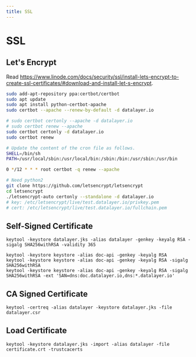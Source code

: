 ```yaml
---
title: SSL
---
```


# SSL

## Let's Encrypt

Read https://www.linode.com/docs/security/ssl/install-lets-encrypt-to-create-ssl-certificates/#download-and-install-let-s-encrypt.

```bash
sudo add-apt-repository ppa:certbot/certbot
sudo apt update
sudo apt install python-certbot-apache
sudo certbot --apache --renew-by-default -d datalayer.io
```

```bash
# sudo certbot certonly --apache -d datalayer.io
# sudo certbot renew --apache
sudo certbot certonly -d datalayer.io
sudo certbot renew
```

```bash
# Update the content of the cron file as follows.
SHELL=/bin/sh
PATH=/usr/local/sbin:/usr/local/bin:/sbin:/bin:/usr/sbin:/usr/bin

0 */12 * * * root certbot -q renew --apache
```

```bash
# Need python2
git clone https://github.com/letsencrypt/letsencrypt
cd letsencrypt
./letsencrypt-auto certonly --standalone -d datalayer.io
# key: /etc/letsencrypt/live/test.datalayer.io/privkey.pem
# cert: /etc/letsencrypt/live/test.datalayer.io/fullchain.pem
```

## Self-Signed Certificate

```
keytool -keystore datalayer.jks -alias datalayer -genkey -keyalg RSA -sigalg SHA256withRSA -validity 365
```

```
keytool -keystore keystore -alias doc-api -genkey -keyalg RSA
keytool -keystore keystore -alias doc-api -genkey -keyalg RSA -sigalg SHA256withRSA
keytool -keystore keystore -alias doc-api -genkey -keyalg RSA -sigalg SHA256withRSA -ext 'SAN=dns:doc.datalayer.io,dns:*.datalayer.io'
```

## CA Signed Certificate

```
keytool -certreq -alias datalayer -keystore datalayer.jks -file datalayer.csr
```

## Load Certificate

```
keytool -keystore datalayer.jks -import -alias datalayer -file certificate.crt -trustcacerts
```
